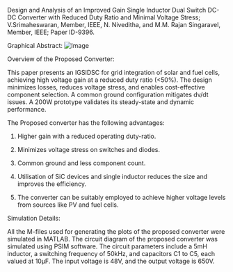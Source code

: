 Design and Analysis of an Improved Gain Single Inductor Dual Switch DC-DC Converter with Reduced Duty Ratio and Minimal Voltage Stress; V.Srimaheswaran, Member, IEEE, N. Niveditha, and M.M. Rajan Singaravel, Member, IEEE; Paper ID-9396.

Graphical Abstract:
![Image](https://github.com/user-attachments/assets/d8bcf408-798f-494d-b129-f705396c25b6)

Overview of the Proposed Converter:

This paper presents an IGSIDSC for grid integration of solar and fuel cells, achieving high voltage gain at a reduced duty ratio (<50%). The design minimizes losses, reduces voltage stress, and enables cost-effective component selection. A common ground configuration mitigates dv/dt issues. A 200W prototype validates its steady-state and dynamic performance.

The Proposed converter has the following advantages:

   1. Higher gain with a reduced operating duty-ratio.

   2. Minimizes voltage stress on switches and diodes.

   3. Common ground and less component count.

   4. Utilisation of SiC devices and single inductor reduces the size and improves the efficiency. 

   5. The converter can be suitably employed to achieve higher voltage levels from sources like PV and fuel cells.

Simulation Details:

All the M-files used for generating the plots of the proposed converter were simulated in MATLAB. The circuit diagram of the proposed converter was simulated using PSIM software. The circuit parameters include a 5mH inductor, a switching frequency of 50kHz, and capacitors C1 to C5, each valued at 10µF. The input voltage is 48V, and the output voltage is 650V.
